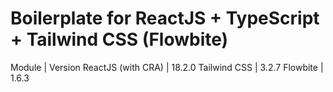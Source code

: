 # Boilerplate for ReactJS + TypeScript + Tailwind CSS (Flowbite)

Module | Version
ReactJS (with CRA) | 18.2.0
Tailwind CSS | 3.2.7
Flowbite | 1.6.3